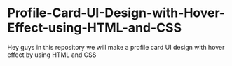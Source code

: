 # Profile-Card-UI-Design-with-Hover-Effect-using-HTML-and-CSS
Hey guys in this repository we will make a profile card UI design with hover effect by using HTML and CSS
